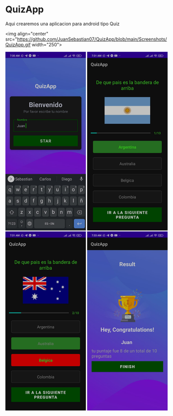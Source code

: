 # QuizApp
Aqui crearemos una aplicacion para android tipo Quiz 

<img align="center" src="https://github.com/JuanSebastian07/QuizApp/blob/main/Screenshots/QuizApp.gif width="250">

<img src="Screenshots/UserName.jpeg" width="250">
<img src="Screenshots/correcto.jpeg" width="250">
<img src="Screenshots/incorrecto.jpeg" width="250">
<img src="Screenshots/congratulations.jpeg" width="250">
